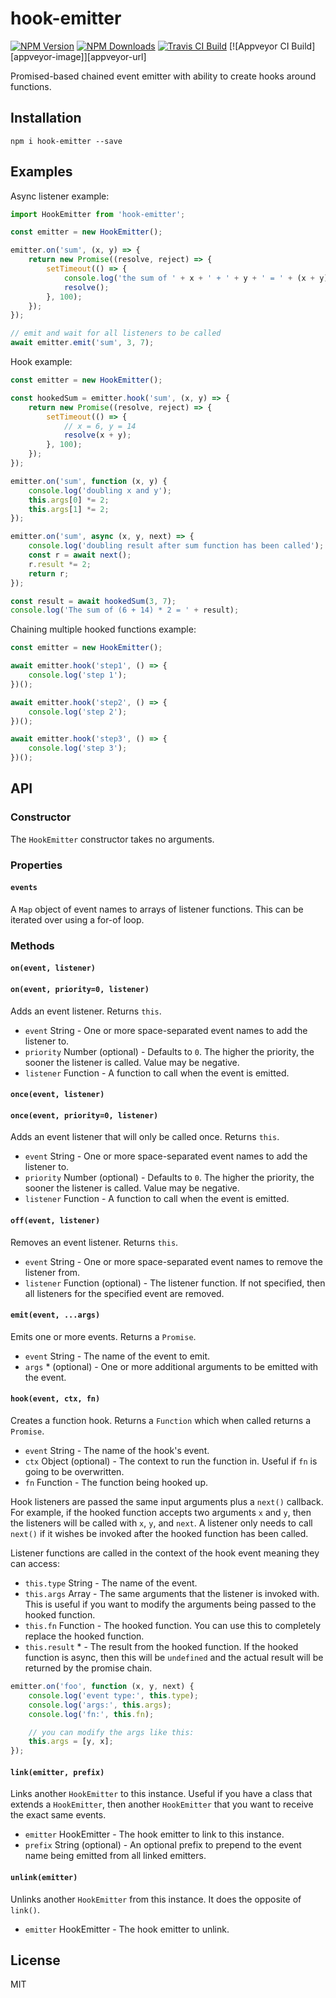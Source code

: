 # hook-emitter

[![NPM Version][npm-image]][npm-url]
[![NPM Downloads][downloads-image]][downloads-url]
[![Travis CI Build][travis-image]][travis-url]
[![Appveyor CI Build][appveyor-image]][appveyor-url]

Promised-based chained event emitter with ability to create hooks around functions.

## Installation

    npm i hook-emitter --save

## Examples

Async listener example:

```js
import HookEmitter from 'hook-emitter';

const emitter = new HookEmitter();

emitter.on('sum', (x, y) => {
    return new Promise((resolve, reject) => {
        setTimeout(() => {
            console.log('the sum of ' + x + ' + ' + y + ' = ' + (x + y));
            resolve();
        }, 100);
    });
});

// emit and wait for all listeners to be called
await emitter.emit('sum', 3, 7);
```

Hook example:

```js
const emitter = new HookEmitter();

const hookedSum = emitter.hook('sum', (x, y) => {
    return new Promise((resolve, reject) => {
        setTimeout(() => {
            // x = 6, y = 14
            resolve(x + y);
        }, 100);
    });
});

emitter.on('sum', function (x, y) {
    console.log('doubling x and y');
    this.args[0] *= 2;
    this.args[1] *= 2;
});

emitter.on('sum', async (x, y, next) => {
	console.log('doubling result after sum function has been called');
	const r = await next();
	r.result *= 2;
	return r;
});

const result = await hookedSum(3, 7);
console.log('The sum of (6 + 14) * 2 = ' + result);
```

Chaining multiple hooked functions example:

```js
const emitter = new HookEmitter();

await emitter.hook('step1', () => {
    console.log('step 1');
})();

await emitter.hook('step2', () => {
    console.log('step 2');
})();

await emitter.hook('step3', () => {
    console.log('step 3');
})();
```

## API

### Constructor

The `HookEmitter` constructor takes no arguments.

### Properties

#### `events`

A `Map` object of event names to arrays of listener functions. This can be iterated
over using a for-of loop.

### Methods

#### `on(event, listener)`
#### `on(event, priority=0, listener)`

Adds an event listener. Returns `this`.

 * `event` String - One or more space-separated event names to add the listener to.
 * `priority` Number (optional) - Defaults to `0`. The higher the priority, the
   sooner the listener is called. Value may be negative.
 * `listener` Function - A function to call when the event is emitted.

#### `once(event, listener)`
#### `once(event, priority=0, listener)`

Adds an event listener that will only be called once. Returns `this`.

 * `event` String - One or more space-separated event names to add the listener to.
 * `priority` Number (optional) - Defaults to `0`. The higher the priority, the
   sooner the listener is called. Value may be negative.
 * `listener` Function - A function to call when the event is emitted.

#### `off(event, listener)`

Removes an event listener. Returns `this`.

 * `event` String - One or more space-separated event names to remove the listener from.
 * `listener` Function (optional) - The listener function. If not specified,
   then all listeners for the specified event are removed.

#### `emit(event, ...args)`

Emits one or more events. Returns a `Promise`.

 * `event` String - The name of the event to emit.
 * `args` * (optional) - One or more additional arguments to be emitted with the event.

#### `hook(event, ctx, fn)`

Creates a function hook. Returns a `Function` which when called returns a `Promise`.

 * `event` String - The name of the hook's event.
 * `ctx` Object (optional) - The context to run the function in. Useful if `fn` is
   going to be overwritten.
 * `fn` Function - The function being hooked up.

Hook listeners are passed the same input arguments plus a `next()` callback.
For example, if the hooked function accepts two arguments `x` and `y`, then the
listeners will be called with `x`, `y`, and `next`. A listener only needs to
call `next()` if it wishes be invoked after the hooked function has been called.

Listener functions are called in the context of the hook event meaning they can
access:

 * `this.type` String - The name of the event.
 * `this.args` Array - The same arguments that the listener is invoked with. This
   is useful if you want to modify the arguments being passed to the hooked
   function.
 * `this.fn` Function - The hooked function. You can use this to completely
   replace the hooked function.
 * `this.result` * - The result from the hooked function. If the hooked function
   is async, then this will be `undefined` and the actual result will be returned
   by the promise chain.

```js
emitter.on('foo', function (x, y, next) {
	console.log('event type:', this.type);
	console.log('args:', this.args);
	console.log('fn:', this.fn);

	// you can modify the args like this:
	this.args = [y, x];
});
```

#### `link(emitter, prefix)`

Links another `HookEmitter` to this instance. Useful if you have a class that
extends a `HookEmitter`, then another `HookEmitter` that you want to receive
the exact same events.

 * `emitter` HookEmitter - The hook emitter to link to this instance.
 * `prefix` String (optional) - An optional prefix to prepend to the event name
   being emitted from all linked emitters.

#### `unlink(emitter)`

Unlinks another `HookEmitter` from this instance. It does the opposite of
`link()`.

 * `emitter` HookEmitter - The hook emitter to unlink.

## License

MIT

[npm-image]: https://img.shields.io/npm/v/hook-emitter.svg
[npm-url]: https://npmjs.org/package/hook-emitter
[downloads-image]: https://img.shields.io/npm/dm/hook-emitter.svg
[downloads-url]: https://npmjs.org/package/hook-emitter
[travis-image]: https://travis-ci.org/cb1kenobi/hook-emitter.svg?branch=master
[travis-url]: https://travis-ci.org/cb1kenobi/hook-emitter

